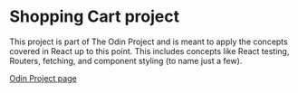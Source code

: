 # Shopping Cart project

This project is part of The Odin Project and is meant to apply the concepts covered in React up to this point. This includes concepts like React testing, Routers, fetching, and component styling (to name just a few).

[Odin Project page](https://www.theodinproject.com/lessons/node-path-react-new-shopping-cart)

